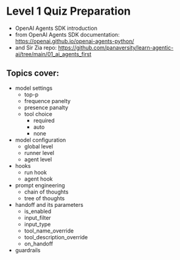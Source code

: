 # Level 1 Quiz Preparation
- OpenAI Agents SDK introduction
- from OpenAI Agents SDK documentation: https://openai.github.io/openai-agents-python/
- and Sir Zia repo: https://github.com/panaversity/learn-agentic-ai/tree/main/01_ai_agents_first
## Topics cover:
- model settings
    * top-p
    * frequence panelty
    * presence panalty
    * tool choice
        + required
        + auto
        + none
- model configuration
    + global level
    + runner level
    + agent level
- hooks
    + run hook
    + agent hook
- prompt engineering
    + chain of thoughts
    + tree of thoughts
- handoff and its parameters
    + is_enabled
    + input_filter
    + input_type
    + tool_name_override
    + tool_description_override
    + on_handoff
- guardrails